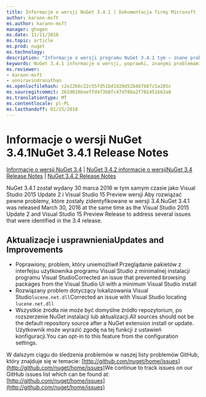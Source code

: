 ```yaml
---
title: Informacje o wersji NuGet 3.4.1 | Dokumentacja firmy Microsoft
author: karann-msft
ms.author: karann-msft
manager: ghogen
ms.date: 11/11/2016
ms.topic: article
ms.prod: nuget
ms.technology: 
description: "Informacje o wersji programu NuGet 3.4.1 tym — znane problemy, poprawki, dodatkowe funkcje i dcr."
keywords: NuGet 3.4.1 informacje o wersji, poprawki, znanymi problemami, nowe funkcje, dcr
ms.reviewer:
- karann-msft
- unniravindranathan
ms.openlocfilehash: c2e22b6c22c55fd51bd1d20d52b4b7b07c5a205c
ms.sourcegitcommit: 262d026beeffd4f3b6fc47d780a2f701451663a8
ms.translationtype: MT
ms.contentlocale: pl-PL
ms.lasthandoff: 01/25/2018
---
```

# <a name="nuget-341-release-notes"></a><span data-ttu-id="8b342-104">Informacje o wersji NuGet 3.4.1</span><span class="sxs-lookup"><span data-stu-id="8b342-104">NuGet 3.4.1 Release Notes</span></span>

<span data-ttu-id="8b342-105">[Informacje o wersji NuGet 3.4](../release-notes/nuget-3.4.md) | [NuGet 3.4.2 informacje o wersji](../release-notes/nuget-3.4.2.md)</span><span class="sxs-lookup"><span data-stu-id="8b342-105">[NuGet 3.4 Release Notes](../release-notes/nuget-3.4.md) | [NuGet 3.4.2 Release Notes](../release-notes/nuget-3.4.2.md)</span></span>

<span data-ttu-id="8b342-106">NuGet 3.4.1 został wydany 30 marca 2016 w tym samym czasie jako Visual Studio 2015 Update 2 i Visual Studio 15 Preview wersji Aby rozwiązać pewne problemy, które zostały zidentyfikowane w wersji 3.4.</span><span class="sxs-lookup"><span data-stu-id="8b342-106">NuGet 3.4.1 was released March 30, 2016 at the same time as the Visual Studio 2015 Update 2 and Visual Studio 15 Preview Release to address several issues that were identified in the 3.4 release.</span></span>

## <a name="updates-and-improvements"></a><span data-ttu-id="8b342-107">Aktualizacje i usprawnienia</span><span class="sxs-lookup"><span data-stu-id="8b342-107">Updates and Improvements</span></span>

* <span data-ttu-id="8b342-108">Poprawiony, problem, który uniemożliwił Przeglądanie pakietów z interfejsu użytkownika programu Visual Studio z minimalnej instalacji programu Visual Studio</span><span class="sxs-lookup"><span data-stu-id="8b342-108">Corrected an issue that prevented browsing packages from the Visual Studio UI with a minimum Visual Studio install</span></span>
* <span data-ttu-id="8b342-109">Rozwiązany problem dotyczący lokalizowania Visual Studio`lucene.net.dll`</span><span class="sxs-lookup"><span data-stu-id="8b342-109">Corrected an issue with Visual Studio locating `lucene.net.dll`</span></span>
* <span data-ttu-id="8b342-110">Wszystkie źródła nie może być domyślne źródło repozytorium, po rozszerzenie NuGet instalacji lub aktualizacji.</span><span class="sxs-lookup"><span data-stu-id="8b342-110">All sources should not be the default repository source after a NuGet extension install or update.</span></span>  <span data-ttu-id="8b342-111">Użytkownik może wyrazić zgodę na tej funkcji z ustawień konfiguracji.</span><span class="sxs-lookup"><span data-stu-id="8b342-111">You can opt-in to this feature from the configuration settings.</span></span>

<span data-ttu-id="8b342-112">W dalszym ciągu do śledzenia problemów w naszej listy problemów GitHub, który znajduje się w temacie: [http://github.com/nuget/home/issues](http://github.com/nuget/home/issues)</span><span class="sxs-lookup"><span data-stu-id="8b342-112">We continue to track issues on our GitHub issues list which can be found at: [http://github.com/nuget/home/issues](http://github.com/nuget/home/issues)</span></span>
